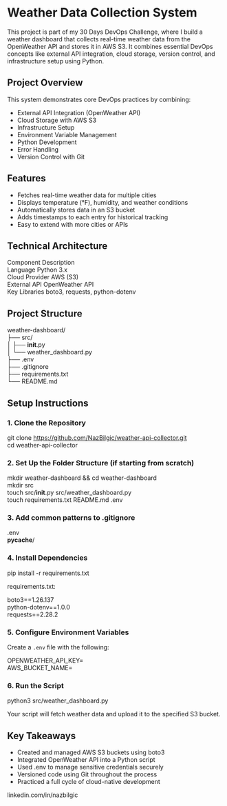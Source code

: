 # Weather Data Collection System 

This project is part of my 30 Days DevOps Challenge, where I build a weather dashboard that collects real-time weather data from the OpenWeather API and stores it in AWS S3. It combines essential DevOps concepts like external API integration, cloud storage, version control, and infrastructure setup using Python.

## Project Overview

This system demonstrates core DevOps practices by combining:

- External API Integration (OpenWeather API)
- Cloud Storage with AWS S3
- Infrastructure Setup
- Environment Variable Management
- Python Development
- Error Handling
- Version Control with Git

## Features

- Fetches real-time weather data for multiple cities
- Displays temperature (°F), humidity, and weather conditions
- Automatically stores data in an S3 bucket
- Adds timestamps to each entry for historical tracking
- Easy to extend with more cities or APIs

## Technical Architecture

Component             Description  
Language              Python 3.x  
Cloud Provider        AWS (S3)  
External API          OpenWeather API  
Key Libraries         boto3, requests, python-dotenv  

## Project Structure

weather-dashboard/  
├── src/  
│   ├── __init__.py  
│   └── weather_dashboard.py  
├── .env  
├── .gitignore  
├── requirements.txt  
└── README.md  

## Setup Instructions

### 1. Clone the Repository

git clone https://github.com/NazBilgic/weather-api-collector.git  
cd weather-api-collector

### 2. Set Up the Folder Structure (if starting from scratch)

mkdir weather-dashboard && cd weather-dashboard  
mkdir src  
touch src/__init__.py src/weather_dashboard.py  
touch requirements.txt README.md .env

### 3. Add common patterns to .gitignore

.env  
__pycache__/

### 4. Install Dependencies

pip install -r requirements.txt

requirements.txt:

boto3==1.26.137  
python-dotenv==1.0.0  
requests==2.28.2

### 5. Configure Environment Variables

Create a `.env` file with the following:

OPENWEATHER_API_KEY=<your-openweather-api-key>  
AWS_BUCKET_NAME=<your-s3-bucket-name>

### 6. Run the Script

python3 src/weather_dashboard.py

Your script will fetch weather data and upload it to the specified S3 bucket.

## Key Takeaways

- Created and managed AWS S3 buckets using boto3  
- Integrated OpenWeather API into a Python script  
- Used .env to manage sensitive credentials securely  
- Versioned code using Git throughout the process  
- Practiced a full cycle of cloud-native development


linkedin.com/in/nazbilgic
